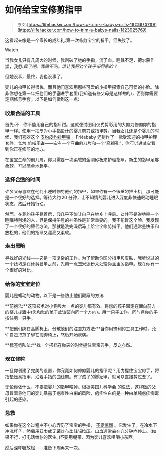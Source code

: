# 如何给宝宝修剪指甲

> 原文:[https://lifehacker.com/how-to-trim-a-babys-nails-1823925769](https://lifehacker.com/how-to-trim-a-babys-nails-1823925769)

这看起来像是一个家长的成年礼:第一次修剪宝宝的指甲，但失败了。

Watch

当我女儿只有几周大的时候，我割破了她的手指，流了血。睡眠不足，荷尔蒙作祟，我想:*算了吧。我做不到。谁让我把这个孩子带回家的？*

但她没事，最终，我也没事了。

婴儿的指甲长得很快。而且他们喜欢用那些可爱的小指甲探索自己可爱的小脸。除非你想在第一年把他们的手塞进手套里(我知道有些父母是这样做的)，否则你需要定期修剪手套。以下是如何做到这一点:

### 收集合适的工具

首先:不，你不能用自己的指甲钳。这就像试图用仪式剪彩用的大剪刀修剪你的指甲一样。使用一把专为小手指设计的婴儿剪刀或指甲剪。当我女儿还是个婴儿的时候，我们喜欢这个 [皮约皮约指甲钳](https://www.amazon.com/Piyo-Baby-Nail-Clipper/dp/B00EFQXDXG?asc_campaign=InlineText&asc_refurl=https://lifehacker.com/how-to-trim-a-babys-nails-1823925769&asc_source=&tag=kinjalifehackerlink-20&th=1) 。Fridababy 还制作了一款受欢迎的指甲护理套件，名为 [剪指甲钳](https://www.amazon.com/NailFrida-SnipperClipper-Set-Fridababy-essential/dp/B01644OCVS?asc_campaign=InlineText&asc_refurl=https://lifehacker.com/how-to-trim-a-babys-nails-1823925769&asc_source=&tag=kinjalifehackerlink-20)——它有一个弯曲的刀片和一个“窥视孔”，你可以透过它看到你正在修剪的地方。

在宝宝生命的前几周，你只需要一块柔软的金刚砂板来护理指甲。新生的指甲足够柔软，可以简单地锉平。

### 选择合适的时间

许多父母喜欢在他们小睡时修剪他们的指甲，如果你有一个很重的推土机，那可能是一个很好的选择。等待大约 20 分钟，让不知情的婴儿进入深度非快速眼动睡眠状态，然后开始行动。

然而，在我的孩子睡着后，我几乎不能让自己在她身上呼吸。这并不是说她是一个睡眠特别浅的人，但是保持午睡的神圣性是非常重要的。我不能冒这个险。我发现了一个很好的替代方法，那就是洗完澡后马上给宝宝修剪指甲。他们通常是快乐和放松的，他们的指甲又漂亮又柔软。

### 走出黑暗

寻找好的光线——这是一项复杂的工作。为了帮助你区分指甲和皮肤，我听说过的一个技巧是在修剪指甲之前，先用一点玉米淀粉来处理你宝宝的指甲。现在你有一个很好的对比。

### 给你的宝宝定位

婴儿是蠕动的动物。以下是一些防止他们颠簸的方法:

**前抱法:**这项技术对小狗和大一点的婴儿都有效。将您的孩子固定在面向前方的婴儿提篮中(您和您的孩子应该面向同一个方向)。用一只手工作，同时用你的手按住另一只手。

**把他们绑在高脚椅上，分散他们的注意力方法:**当你用锋利的工具工作时，允许自己把孩子绑在高脚椅上，然后开始表演。

**标签组队法:**找一个搭档在你夹的时候握住宝宝的手，反之亦然。

### 现在修剪

一旦你创建了完美的设置，你究竟如何修剪婴儿的指甲呢？用力握住宝宝的手，将指垫压离指甲，沿着手指的曲线剪。有了孩子的脚趾甲，就可以直接剪过去了。

无论你做什么，不要把婴儿的指甲咬掉。根据美国儿科学会 的说法，这样做的父母冒着将他们的婴儿暴露于疱疹性白痢的风险，疱疹性白痢是一种由单纯疱疹病毒引起的感染。

### 急救

如果你在这个过程中不小心弄伤了宝宝的手指， [不要惊慌](https://offspring.lifehacker.com/how-to-not-freak-out-when-your-kid-gets-hurt-1823843594) 。它发生了。在冷水下冲洗杯子，然后用纸巾或无菌纱布垫轻轻按压。出血通常会在几分钟内停止。(如果不行，打电话给你的医生。)不要用绷带，因为婴儿喜欢咀嚼小东西。

然后深呼吸放松——准备下周再来一次。